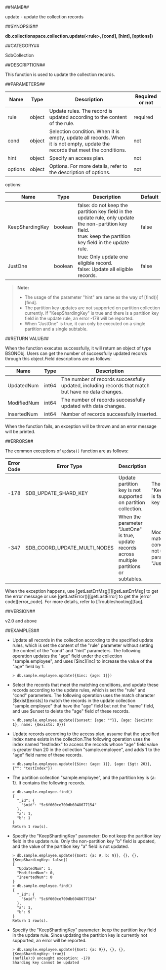 ##NAME##

update - update the collection records

##SYNOPSIS##

**db.collectionspace.collection.update\(\<rule\>, \[cond\], \[hint\], \[options\]\)**

##CATEGORY##

SdbCollection

##DESCRIPTION##

This function is used to update the collection records.

##PARAMETERS##

| Name | Type| Description | Required or not |
| ------ | -------- | ---- | -------- |
| rule   | object| Update rules. The record is updated according to the content of the rule. | required |
| cond   | object| Selection condition. When it is empty, update all records. When it is not empty, update the records that meet the conditions. | not |
| hint   | object| Specify an access plan. | not |
| options| object| Options. For more details, refer to the description of options.| not |

options:

| Name          | Type | Description   | Default |
| --------------- | -------- | ------------------- | ------ |
| KeepShardingKey | boolean     | false: do not keep the partition key field in the update rule, only update the non-partition key field.<br>true: keep the partition key field in the update rule.| false  |
| JustOne         | boolean     | true: Only update one eligible record.<br>false: Update all eligible records.| false  |

> **Note:**
>
> * The usage of the parameter "hint" are same as the way of [find()][find].
> * The partition key updates are not supported on partition collection currently. If "KeepShardingKey" is true and there is a partition key field in the update rule, an error -178 will be reported.
> * When "JustOne" is true, it can only be executed on a single partition and a single subtable.


##RETURN VALUE##

When the function executes successfully, it will return an object of type BSONObj. Users can get the number of successfully updated records through this object.Field descriptions are as follows: 

| Name | Type | Description  |
|--------|------|------|
| UpdatedNum | int64 | The number of records successfully updated, including records that match but have no data changes. |
| ModifiedNum | int64 | The number of records successfully updated with data changes. |
| InsertedNum | int64 | Number of records successfully inserted. |

When the function fails, an exception will be thrown and an error message will be printed.

##ERRORS##

The common exceptions of `update()` function are as follows:
  
| Error Code | Error Type | Description | Solution |
| ------ | --- | ------------ | ----------- |
| -178     |SDB_UPDATE_SHARD_KEY| Update partition key is not supported on partition collection. | The value of "KeepShardingKey" is false, partition key is not updated. |
| -347     |SDB_COORD_UPDATE_MULTI_NODES|When the parameter "JustOne" is true, update records across multiple partitions or subtables. | Modify the matching conditions or do not use the parameter "JustOne". |

When the exception happens, use [getLastErrMsg()][getLastErrMsg] to get the error message or use [getLastError()][getLastError] to get the [error code][error_code]. For more details, refer to [Troubleshooting][faq].

##VERSION##

v2.0 and above

##EXAMPLES##

* Update all records in the collection according to the specified update rules, which is set the content of the "rule" parameter without setting the content of the "cond" and "hint" parameters. The following operation updates the "age" field under the collection "sample.employee", and uses [$inc][inc] to increase the value of the "age" field by 1.

    ```lang-javascript
    > db.sample.employee.update({$inc: {age: 1}})
    ```

* Select the records that meet the matching conditions, and update these records according to the update rules, which is set the "rule" and "cond" parameters. The following operation uses the match character [$exist][exists] to match the records in the update collection "sample.employee" that have the "age" field but not the "name" field, and use $unset to delete the "age" field of these records.

    ```lang-javascript
    > db.sample.employee.update({$unset: {age: ""}}, {age: {$exists: 1}, name: {$exists: 0}})
    ```

* Update records according to the access plan, assume that the specified index name exists in the collection.The following operation uses the index named "testIndex" to access the records whose "age" field value is greater than 20 in the collection "sample.employee", and adds 1 to the "age" field name of these records.

    ```lang-javascript
    > db.sample.employee.update({$inc: {age: 1}}, {age: {$gt: 20}}, {"": "testIndex"})
    ```

- The partition collection "sample.employee", and the partition key is {a: 1}. It contains the following records.

    ```lang-javascript
    > db.sample.employee.find()
    {
      "_id": {
        "$oid": "5c6f660ce700db6048677154"
      },
      "a": 1,
      "b": 1
    }
    Return 1 row(s).
    ```
 
- Specify the "KeepShardingKey" parameter: Do not keep the partition key field in the update rule. Only the non-partition key "b" field is updated, and the value of the partition key "a" field is not updated.
 
    ```lang-javascript
    > db.sample.employee.update({$set: {a: 9, b: 9}}, {}, {}, {KeepShardingKey: false})
    {
      "UpdatedNum": 1,
      "ModifiedNum": 0,
      "InsertedNum": 0
    }
    > db.sample.employee.find()
    {
      "_id": {
        "$oid": "5c6f660ce700db6048677154"
      },
      "a": 1,
      "b": 9
    }
    Return 1 row(s).
    ```
 
- Specify the "KeepShardingKey" parameter: keep the partition key field in the update rule. Since updating the partition key is currently not supported, an error will be reported.
 
    ```lang-javascript
    > db.sample.employee.update({$set: {a: 9}}, {}, {}, {KeepShardingKey: true})
    (nofile):0 uncaught exception: -178
    Sharding key cannot be updated
    ```


[^_^]:
    Links
[find]:manual/Manual/Sequoiadb_Command/SdbCollection/find.md
[inc]:manual/Manual/Operator/Update_Operator/inc.md
[exists]:manual/Manual/Operator/Match_Operator/exists.md
[getLastErrMsg]:manual/Manual/Sequoiadb_Command/Global/getLastErrMsg.md
[getLastError]:manual/Manual/Sequoiadb_Command/Global/getLastError.md
[faq]:manual/FAQ/faq_sdb.md
[error_code]:manual/Manual/Sequoiadb_error_code.md
